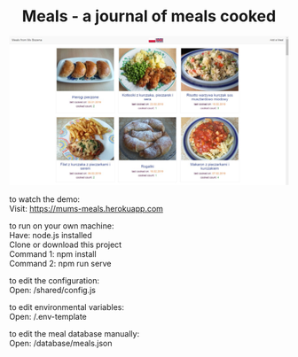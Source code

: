 <h1 align="center">
  Meals - a journal of meals cooked
</h1>

![ScreenShot](public/images/screenshot.jpg)

to watch the demo:  
Visit: https://mums-meals.herokuapp.com

to run on your own machine:  
Have: node.js installed  
Clone or download this project  
Command 1: npm install  
Command 2: npm run serve  

to edit the configuration:  
Open: /shared/config.js  

to edit environmental variables:  
Open: /.env-template  

to edit the meal database manually:  
Open: /database/meals.json

